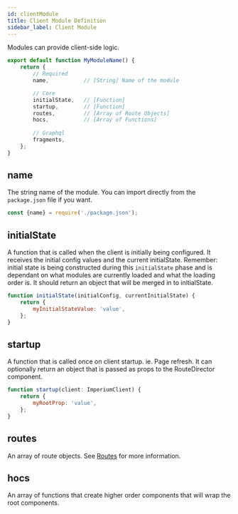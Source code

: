 ```yaml
---
id: clientModule
title: Client Module Definition
sidebar_label: Client Module
---
```


Modules can provide client-side logic.

```javascript
export default function MyModuleName() {
	return {
		// Required
		name,           // [String] Name of the module

		// Core
		initialState,   // [Function]
		startup,        // [Function]
		routes,         // [Array of Route Objects]
		hocs,           // [Array of Functions]
		
		// Graphql
		fragments,
	};
}
```

## name
The string name of the module. You can import directly from the `package.json` file if you want.

```js
const {name} = require('./package.json');
```

## initialState
A function that is called when the client is initially being configured. It receives the
initial config values and the current initialState. Remember: initial state is being constructed
during this `initialState` phase and is dependant on what modules are currently loaded and what the loading
order is. It should return an object that will be merged in to initialState.

```javascript
function initialState(initialConfig, currentInitialState) {
	return {
		myInitialStateValue: 'value',
	};
}
```

## startup
A function that is called once on client startup. ie. Page refresh.
It can optionally return an object that is passed as props to the RouteDirector component.

```javascript
function startup(client: ImperiumClient) {
	return {
		myRootProp: 'value',
	};
}
```

## routes
An array of route objects.
See [Routes](routes) for more information.

## hocs
An array of functions that create higher order components that will wrap the root components.
